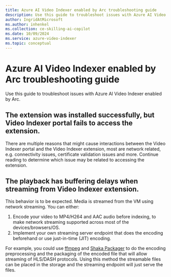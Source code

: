 ```yaml
---
title: Azure AI Video Indexer enabled by Arc troubleshooting guide  
description: Use this guide to troubleshoot issues with Azure AI Video Indexer enabled by Arc.
author: IngridAtMicrosoft
ms.author: inhenkel
ms.collection: ce-skilling-ai-copilot
ms.date: 10/09/2024
ms.service: azure-video-indexer
ms.topic: conceptual
---
```


# Azure AI Video Indexer enabled by Arc troubleshooting guide

Use this guide to troubleshoot issues with Azure AI Video Indexer enabled by Arc.

## The extension was installed successfully, but Video Indexer portal fails to access the extension.
There are multiple reasons that might cause interactions between the Video Indexer portal and the Video Indexer extension, most are network related, e.g. connectivity issues, certificate validation issues and more. Continue reading to determine which issue may be related to accessing the extension.
 
## The playback has buffering delays when streaming from Video Indexer extension.
This behavior is to be expected. Media is streamed from the VM using network streaming. You can either: 

1. Encode your video to MP4/H264 and AAC audio before indexing, to make network streaming supported across most of the devices/browsers/OS.
1. Implement your own streaming server endpoint that does the encoding beforehand or use just-in-time (JIT) encoding.

For example, you could use [ffmpeg](https://ffmpeg.org/) and [Shaka Packager](https://github.com/shaka-project/shaka-packager) to do the encoding preprocessing and the packaging of the encoded file that will allow streaming of HLS/DASH protocols. Using this method the streamable files can be placed in the storage and the streaming endpoint will just serve the files. 
